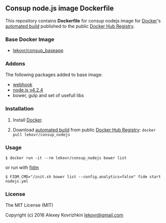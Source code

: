 ## Consup node.js image Dockerfile

This repository contains **Dockerfile** for consup nodejs image
for [Docker](https://www.docker.com/)'s [automated build](https://registry.hub.docker.com/u/lekovr/consup_nodejs/) 
published to the public [Docker Hub Registry](https://registry.hub.docker.com/).

### Base Docker Image

* [lekovr/consup_baseapp](https://registry.hub.docker.com/u/lekovr/consup_baseapp/)

### Addons

The following packages added to base image:

* [webhook](https://github.com/adnanh/webhook)
* [node.js v4.2.4](https://hub.docker.com/_/node/)
* bower, gulp and set of usefull libs

### Installation

1. Install [Docker](https://www.docker.com/).

2. Download [automated build](https://registry.hub.docker.com/u/lekovr/consup_nodejs/) from public
 [Docker Hub Registry](https://registry.hub.docker.com/): `docker pull lekovr/consup_nodejs`

### Usage

    $ docker run -it --rm lekovr/consup_nodejs bower list

or run with [fidm](https://github.com/LeKovr/fidm)

    $ FIDM_CMD="/init.sh bower list --config.analytics=false" fidm start nodejs.yml

### License

The MIT License (MIT)

Copyright (c) 2016 Alexey Kovrizhkin lekovr@gmail.com
